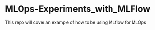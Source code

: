 # MLOps-Experiments_with_MLFlow
This repo will cover an example of how to be using MLflow for MLOps
